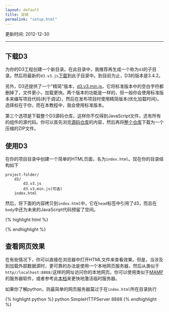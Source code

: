 ```yaml
---
layout: default
title: 安装
permalink: "setup.html"
---
```


更新时间: 2012-12-30

---


## 下载D3
为你的D3工程创建一个新目录。在此目录中，我推荐再生成一个称为`d3`的子目录。然后将最新的`d3.v3.js`[下载](http://d3js.org/d3.v3.js)到此子目录中。到目前为止，D3的版本是3.4.2。

另外，D3还提供了一个"精简"版本，[d3.v3.min.js](http://d3js.org/d3.v3.min.js)，它将标准版本中的空白字符都删掉了，文件更小，加载更快。两个版本的功能是一样的，但一般你会使用标准版本来编写项目代码(利于调试)，然后在发布项目时使用精简版本(优化加载时间)。选择权在于你，而在本教程中，我会使用标准版本。

第三个选项是下载整个D3源码仓库，这样你不仅得到JavaScript文件，还有所有的组件的源代码。你可以首先浏览[源码仓库](https://github.com/mbostock/d3)的内容，然后再将[整个仓库](https://github.com/mbostock/d3/releases)下载为一个压缩的ZIP文件。

## 使用D3
在你的项目目录中创建一个简单的HTML页面，名为`index.html`。现在你的目录结构如下

    project-folder/
	    d3/
		    d3.v3.js
		    d3.v3.min.js(可选)
	    index.html

然后，将下面的内容拷贝到`index.html`中，它在`head`标签中引用了d3，而且在`body`中还为未来的JavaScript代码预留了空间。

{% highlight html %}
<!DOCTYPE html>
<html lang="en">
    <head>
        <meta charset="utf-8">
        <title>D3 Test</title>
        <script type="text/javascript" src="d3/d3.v3.js"></script>
    </head>
    <body>
        <script type="text/javascript">
            // Your beautiful D3 code will go here
        </script>
    </body>
</html> 
{% endhighlight %}

## 查看网页效果
在有些情况下，你可以直接在浏览器中打开HTML文件来查看效果。但是，当涉及到加载外部数据源时，更可靠的办法是使用一个本地网页服务器，然后从类似于`http//localhost:8888/`这样的网址访问你的本地网页。你可以使用类似于[MAMP](http://mamp.info/en/)的服务器软件，或者参考此[本档](https://github.com/mbostock/d3/wiki)来更快地激活临时服务器。

如果你了解python，则最简单的网页服务器莫过于在`index.html`所在目录执行

{% highlight python %}
python SimpleHTTPServer 8888
{% endhighlight %}

